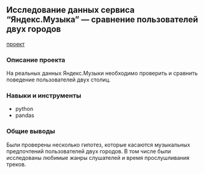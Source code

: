 ## Исследование данных сервиса “Яндекс.Музыка” — сравнение пользователей двух городов
[проект](https://github.com/Tushkin99/Portfolio/blob/main/music_research/Исследование%20данных%20сервиса%20“Яндекс.Музыка”%20—%20сравнение%20пользователей%20двух%20городов.ipynb)
### Описание проекта
На реальных данных Яндекс.Музыки необходимо проверить и сравнить поведение пользователей двух столиц.
### Навыки и инструменты
- python
- pandas
### Общие выводы 
Были проверены несколько гипотез, которые касаются музыкальных предпочтений пользователей двух городов. В том числе были исследованы любимые жанры слушателей и время прослушливания треков. 
